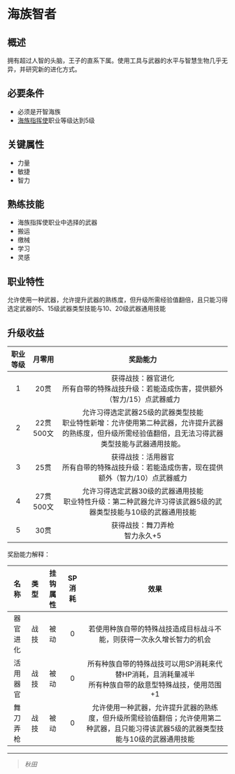 # 海族智者

## 概述

拥有超过人智的头脑，王子的直系下属。使用工具与武器的水平与智慧生物几乎无异，并研究新的进化方式。

## 必要条件

* 必须是开智海族
* <a href="../umiumeshikikan" target="_blank">海族指挥使</a>职业等级达到5级

## 关键属性

* 力量
* 敏捷
* 智力

## 熟练技能

* 海族指挥使职业中选择的武器
* 搬运
* 缴械
* 学习
* 灵感
  
## 职业特性

允许使用一种武器，允许提升武器的熟练度，但升级所需经验值翻倍，且只能习得选定武器的5、15级武器类型技能与10、20级武器通用技能

## 升级收益

职业等级|月零用|奖励能力
:--:|:--:|:--:
1|20贯|获得战技：器官进化<br>所有自带的特殊战技升级：若能造成伤害，提供额外（智力/15）点武器威力
2|22贯500文|允许习得选定武器25级的武器类型技能<br>职业特性新增：允许使用第二种武器，允许提升武器的熟练度，但升级所需经验值翻倍，且无法习得武器类型技能与武器通用技能。
3|25贯|获得战技：活用器官<br>所有自带的特殊战技升级：若能造成伤害，现在提供额外（智力/10）点武器威力
4|27贯500文|允许习得选定武器30级的武器通用技能<br>职业特性升级：第二种武器允许习得该武器5级的武器类型技能与10级的武器通用技能
5|30贯|获得战技：舞刀弄枪<br>智力永久+5

奖励能力解释：

名称|类型|挂钩属性|SP消耗|效果
:--:|:--:|:--:|:--:|:--:
器官进化|战技|被动|0|若使用种族自带的特殊战技造成目标战斗不能，则获得一次永久增长智力的机会
活用器官|战技|被动|0|所有种族自带的特殊战技可以用SP消耗来代替HP消耗，且消耗量减半<br>所有种族自带的敌意型特殊战技，使用范围+1
舞刀弄枪|战技|被动|0|允许使用一种武器，允许提升武器的熟练度，但升级所需经验值翻倍；允许使用第二种武器，且只能习得该武器5级的武器类型技能与10级的武器通用技能

---

> *秋田*